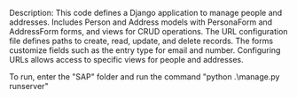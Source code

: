 Description: This code defines a Django application to manage people and addresses. 
Includes Person and Address models with PersonaForm and AddressForm forms, and views for CRUD operations. 
The URL configuration file defines paths to create, read, update, and delete records. The forms customize fields such as the entry type for email and number. 
Configuring URLs allows access to specific views for people and addresses.


To run, enter the "SAP" folder and run the command "python .\manage.py runserver"
